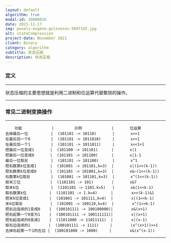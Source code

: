 ```yaml
---
layout: default
algorithm: true
modal-id: 10000016
date: 2021-11-17
img: pexels-eugene-golovesov-5097165.jpg
alt: stateCompression
project-date: November 2021
client: Binary
category: algorithm
subtitle: 状态压缩
description: 状态压缩
---
```

### 定义
- - -
状态压缩的主要思想就是利用二进制和位运算代替繁琐的操作。
- - -

### 常见二进制变换操作
- - -
        功能             |         示例             |       位运算     
    去掉最后一位          |  (101101 -> 10110)       |       x>>1
    在最后加一个0         |  (101101 -> 1011010)     |       x<<1
    在最后加一个1         |  (101101 -> 1011011)     |       x<<1+1
    把最后一位变成1       |  (101100 -> 101101)      |       x|1
    把最后一位变成0       |  (101101 -> 101100)      |       x|1-1
    最后一位取反          |  (101101 -> 101100)      |       x^1
    把右数第k位变成1      |  (101001 -> 101101,k=3)  |       x|(1<<(k-1))
    把右数第k位变成0      |  (101101 -> 101001,k=3)  |       x&~(1<<(k-1))
    右数第k位取反         |  (101001 -> 101101,k=3)  |       x^(1<<(k-1))
    取末三位             |  (1101101 -> 101)        |       x&7
    取末k位              |  (1101101 -> 1101.k=5)   |       x&(1<<k-1)
    取右数第k位          |  (1101101 -> 1.k=4)      |        x>>(k-1)&1
    把末k位变成1         |  (101001 -> 101111,k=4)  |        x|(1<<k-1)
    末k位取反            |  (101001 -> 100110,k=4)  |        x^(1<<k-1)
    把右边连续的1变成0    |  (100101111 -> 100100000)|        x&(x+1)
    把右起第一个0变为1    |  (100101111 -> 100111111)|        x|(x+1)
    把右起连续的0变成1    |  (11011000 -> 11011111)  |        x|(x-1)
    取右边连续的1        |  (100101111 -> 1111)     |        (x^(x+1))>>1
    去掉右起第一个1的左边 |  (100101000 -> 1000)     |        x&(x^(x-1))
    
- - -
